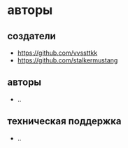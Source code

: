 # авторы

## создатели

- https://github.com/vvssttkk
- https://github.com/stalkermustang

## авторы

- ..

## техническая поддержка

- ..
